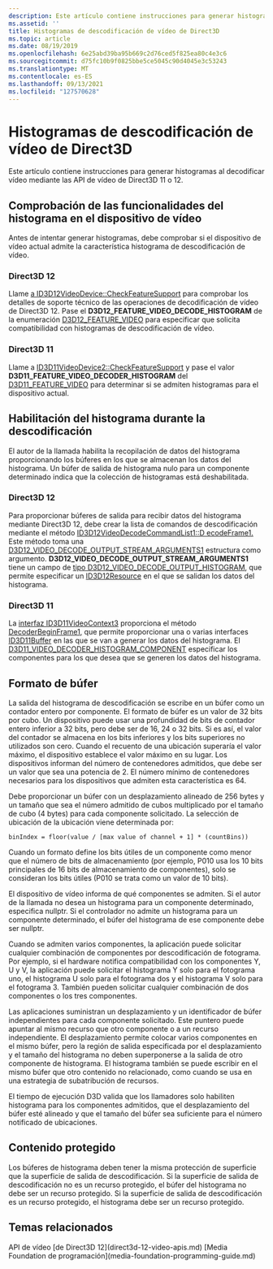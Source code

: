 ```yaml
---
description: Este artículo contiene instrucciones para generar histogramas al decodificar vídeo mediante las API de vídeo de Direct3D 11 o 12.
ms.assetid: ''
title: Histogramas de descodificación de vídeo de Direct3D
ms.topic: article
ms.date: 08/19/2019
ms.openlocfilehash: 6e25abd39ba95b669c2d76ced5f825ea80c4e3c6
ms.sourcegitcommit: d75fc10b9f0825bbe5ce5045c90d4045e3c53243
ms.translationtype: MT
ms.contentlocale: es-ES
ms.lasthandoff: 09/13/2021
ms.locfileid: "127570628"
---
```

# <a name="direct3d-video-decode-histograms"></a>Histogramas de descodificación de vídeo de Direct3D

Este artículo contiene instrucciones para generar histogramas al decodificar vídeo mediante las API de vídeo de Direct3D 11 o 12.

## <a name="checking-the-video-device-for-histogram-capabilities"></a>Comprobación de las funcionalidades del histograma en el dispositivo de vídeo

Antes de intentar generar histogramas, debe comprobar si el dispositivo de vídeo actual admite la característica histograma de descodificación de vídeo.

### <a name="direct3d-12"></a>Direct3D 12

Llame [a ID3D12VideoDevice::CheckFeatureSupport](/windows/desktop/api/d3d12video/nf-d3d12video-id3d12videodevice-checkfeaturesupport) para comprobar los detalles de soporte técnico de las operaciones de decodificación de vídeo de Direct3D 12. Pase el **D3D12_FEATURE_VIDEO_DECODE_HISTOGRAM** de la enumeración [D3D12_FEATURE_VIDEO](/windows/desktop/api/d3d12video/ne-d3d12video-d3d12_feature_video) para especificar que solicita compatibilidad con histogramas de descodificación de vídeo.

### <a name="direct3d-11"></a>Direct3D 11

Llame a [ID3D11VideoDevice2::CheckFeatureSupport](/windows/win32/api/d3d11_4/nf-d3d11_4-id3d11videodevice2-checkfeaturesupport) y pase el valor **D3D11_FEATURE_VIDEO_DECODER_HISTOGRAM** del [D3D11_FEATURE_VIDEO](/windows/win32/api/d3d11_4/ne-d3d11_4-d3d11_feature_video) para determinar si se admiten histogramas para el dispositivo actual.

## <a name="enabling-histogram-during-decode"></a>Habilitación del histograma durante la descodificación

El autor de la llamada habilita la recopilación de datos del histograma proporcionando los búferes en los que se almacenan los datos del histograma.  Un búfer de salida de histograma nulo para un componente determinado indica que la colección de histogramas está deshabilitada.

### <a name="direct3d-12"></a>Direct3D 12

Para proporcionar búferes de salida para recibir datos del histograma mediante Direct3D 12, debe crear la lista de comandos de descodificación mediante el método [ID3D12VideoDecodeCommandList1::D ecodeFrame1.](/windows/win32/api/d3d12video/nf-d3d12video-id3d12videodecodecommandlist1-decodeframe1) Este método toma una [D3D12_VIDEO_DECODE_OUTPUT_STREAM_ARGUMENTS1](/windows/win32/api/d3d12video/ns-d3d12video-d3d12_video_decode_output_stream_arguments1) estructura como argumento. **D3D12_VIDEO_DECODE_OUTPUT_STREAM_ARGUMENTS1** tiene un campo de [tipo D3D12_VIDEO_DECODE_OUTPUT_HISTOGRAM](/windows/win32/api/d3d12video/ns-d3d12video-d3d12_video_decode_output_histogram), que permite especificar un [ID3D12Resource](/windows/win32/api/d3d12/nn-d3d12-id3d12resource) en el que se salidan los datos del histograma.

### <a name="direct3d-11"></a>Direct3D 11

La [interfaz ID3D11VideoContext3](/windows/win32/api/d3d11_4/nn-d3d11_4-id3d11videocontext3) proporciona el método [DecoderBeginFrame1,](/windows/win32/api/d3d11_4/nf-d3d11_4-id3d11videocontext3-decoderbeginframe1) que permite proporcionar una o varias interfaces [ID3D11Buffer](/windows/win32/api/d3d11/nn-d3d11-id3d11buffer) en las que se van a generar los datos del histograma. El [D3D11_VIDEO_DECODER_HISTOGRAM_COMPONENT](/windows/win32/api/d3d11_4/ne-d3d11_4-d3d11_video_decoder_histogram_component) especificar los componentes para los que desea que se generen los datos del histograma.


## <a name="buffer-format"></a>Formato de búfer

La salida del histograma de descodificación se escribe en un búfer como un contador entero por componente.  El formato de búfer es un valor de 32 bits por cubo.  Un dispositivo puede usar una profundidad de bits de contador entero inferior a 32 bits, pero debe ser de 16, 24 o 32 bits.  Si es así, el valor del contador se almacena en los bits inferiores y los bits superiores no utilizados son cero.  Cuando el recuento de una ubicación superaría el valor máximo, el dispositivo establece el valor máximo en su lugar. Los dispositivos informan del número de contenedores admitidos, que debe ser un valor que sea una potencia de 2.  El número mínimo de contenedores necesarios para los dispositivos que admiten esta característica es 64. 

Debe proporcionar un búfer con un desplazamiento alineado de 256 bytes y un tamaño que sea el número admitido de cubos multiplicado por el tamaño de cubo (4 bytes) para cada componente solicitado.  La selección de ubicación de la ubicación viene determinada por:

`binIndex = floor(value / [max value of channel + 1] * (countBins))`


Cuando un formato define los bits útiles de un componente como menor que el número de bits de almacenamiento (por ejemplo, P010 usa los 10 bits principales de 16 bits de almacenamiento de componentes), solo se consideran los bits útiles (P010 se trata como un valor de 10 bits). 

El dispositivo de vídeo informa de qué componentes se admiten.  Si el autor de la llamada no desea un histograma para un componente determinado, especifica nullptr.  Si el controlador no admite un histograma para un componente determinado, el búfer del histograma de ese componente debe ser nullptr.

Cuando se admiten varios componentes, la aplicación puede solicitar cualquier combinación de componentes por descodificación de fotograma.  Por ejemplo, si el hardware notifica compatibilidad con los componentes Y, U y V, la aplicación puede solicitar el histograma Y solo para el fotograma uno, el histograma U solo para el fotograma dos y el histograma V solo para el fotograma 3.  También pueden solicitar cualquier combinación de dos componentes o los tres componentes.

Las aplicaciones suministran un desplazamiento y un identificador de búfer independientes para cada componente solicitado.  Este puntero puede apuntar al mismo recurso que otro componente o a un recurso independiente.  El desplazamiento permite colocar varios componentes en el mismo búfer, pero la región de salida especificada por el desplazamiento y el tamaño del histograma no deben superponerse a la salida de otro componente de histograma.  El histograma también se puede escribir en el mismo búfer que otro contenido no relacionado, como cuando se usa en una estrategia de subatribución de recursos.


El tiempo de ejecución D3D valida que los llamadores solo habiliten histograma para los componentes admitidos, que el desplazamiento del búfer esté alineado y que el tamaño del búfer sea suficiente para el número notificado de ubicaciones.


## <a name="protected-content"></a>Contenido protegido

Los búferes de histograma deben tener la misma protección de superficie que la superficie de salida de descodificación. Si la superficie de salida de descodificación no es un recurso protegido, el búfer del histograma no debe ser un recurso protegido. Si la superficie de salida de descodificación es un recurso protegido, el histograma debe ser un recurso protegido.








## <a name="related-topics"></a>Temas relacionados

<dl> <dt>API de vídeo 
[de Direct3D 12](direct3d-12-video-apis.md) 
 [Media Foundation de programación](media-foundation-programming-guide.md)
</dt> </dl>

 

 




